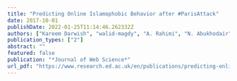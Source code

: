 ```yaml
---
title: "Predicting Online Islamophobic Behavior after #ParisAttack"
date: 2017-10-01
publishDate: 2022-01-25T11:14:46.262332Z
authors: ["Kareem Darwish", "walid-magdy", "A. Rahimi", "N. Abukhodair", "T. Baldwin"]
publication_types: ["2"]
abstract: ""
featured: false
publication: "*Journal of Web Science*"
url_pdf: "https://www.research.ed.ac.uk/en/publications/predicting-online-islamophobic-behavior-after-parisattack"
---
```


